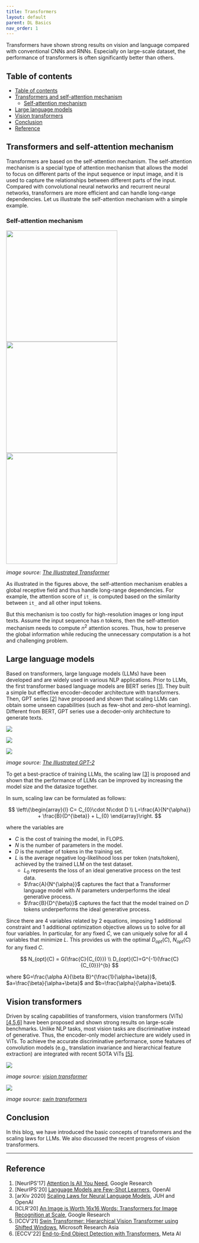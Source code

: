 ```yaml
---
title: Transformers
layout: default
parent: DL Basics
nav_order: 1
---
```


Transformers have shown strong results on vision and language compared with conventional CNNs and RNNs. Especially on large-scale dataset, the performance of transformers is often significantly better than others.

## Table of contents
- [Table of contents](#table-of-contents)
- [Transformers and self-attention mechanism](#transformers-and-self-attention-mechanism)
  - [Self-attention mechanism](#self-attention-mechanism)
- [Large language models](#large-language-models)
- [Vision transformers](#vision-transformers)
- [Conclusion](#conclusion)
- [Reference](#reference)

## Transformers and self-attention mechanism
Transformers are based on the self-attention mechanism. The self-attention mechanism is a special type of attention mechanism that allows the model to focus on different parts of the input sequence or input image, and it is used to capture the relationships between different parts of the input. Compared with convolutional neural networks and recurrent neural networks, transformers are more efficient and can handle long-range dependencies. Let us illustrate the self-attention mechanism with a simple example.

### Self-attention mechanism

<p float="left">
  <img src="https://jalammar.github.io/images/t/self-attention-matrix-calculation-2.png" width="300" /> 
  <img src="https://jalammar.github.io/images/t/self-attention-output.png" width="300" />
  <img src="https://jalammar.github.io/images/t/transformer_self-attention_visualization_2.png" width="300" />
</p>

_image source: [The Illustrated Transformer](https://jalammar.github.io/illustrated-transformer/)_

As illustrated in the figures above, the self-attention mechanism enables a global receptive field and thus handle long-range dependencies. For example, the attention score of `it_` is computed based on the similarity between `it_` and all other input tokens.

But this mechanism is too costly for high-resolution images or long input texts. Assume the input sequence has $n$ tokens, then the self-attention mechanism needs to compute $n^2$ attention scores. Thus, how to preserve the global information while reducing the unnecessary computation is a hot and challenging problem.

## Large language models
Based on transformers, large language models (LLMs) have been developed and are widely used in various NLP applications. Prior to LLMs, the first transformer based language models are BERT series [[1]](#reference). They built a simple but effective encoder-decoder architecture with transformers. Then, GPT series [[2]](#reference) have proposed and shown that scaling LLMs can obtain some unseen capabilities (such as few-shot and zero-shot learning). Different from BERT, GPT series use a decoder-only architecture to generate texts.

![](https://jalammar.github.io/images/gpt2/gpt2-sizes-hyperparameters-3.png)

![](https://jalammar.github.io/images/xlnet/transformer-decoder-intro.png)

![](https://jalammar.github.io/images/t/transformer_decoding_2.gif)

_image source: [The Illustrated GPT-2](https://jalammar.github.io/illustrated-gpt2/)_

To get a best-practice of training LLMs, the scaling law [[3]](#reference) is proposed and shown that the performance of LLMs can be improved by increasing the model size and the datasize together. 

In sum, scaling law can be formulated as follows:

$$
\left\{\begin{array}{l}
  C= C_{0}\cdot N\cdot D \\
  L=\frac{A}{N^{\alpha}} + \frac{B}{D^{\beta}} + L_{0}
\end{array}\right.
$$

where the variables are 
- $C$ is the cost of training the model, in FLOPS.
- $N$ is the number of parameters in the model. 
- $D$ is the number of tokens in the training set.
- $L$ is the average negative log-likelihood loss per token (nats/token), achieved by the trained LLM on the test dataset.
  - $L_{0}$ represents the loss of an ideal generative process on the test data.
  - $\frac{A}{N^{\alpha}}$ captures the fact that a Transformer language model with $N$ parameters underperforms the ideal generative process.
  - $\frac{B}{D^{\beta}}$ captures the fact that the model trained on $D$ tokens underperforms the ideal generative process.

Since there are 4 variables related by 2 equations, imposing 1 additional constraint and 1 additional optimization objective allows us to solve for all four variables. In particular, for any fixed $C$, we can uniquely solve for all 4 variables that minimize $L$. This provides us with the optimal $D_{opt}(C)$, $N_{opt}(C)$ for any fixed $C$.

$$
N_{opt}(C) = G(\frac{C}{C_{0}}) \\ D_{opt}(C)=G^{-1}(\frac{C}{C_{0}})^{b}
$$

where $G=\frac{\alpha A}{\beta B}^{\frac{1}{\alpha+\beta}}$, $a=\frac{\beta}{\alpha+\beta}$ and $b=\frac{\alpha}{\alpha+\beta}$.

## Vision transformers
Driven by scaling capabilities of transformers, vision transformers (ViTs) [[4,5,6]](#reference) have been proposed and shown strong results on large-scale benchmarks. Unlike NLP tasks, most vision tasks are discriminative instead of generative. Thus, the encoder-only model archiecture are widely used in ViTs. To achieve the accurate discriminative performance, some features of convolution models (e.g., translation invariance and hierarchical feature extraction) are integrated with recent SOTA ViTs [[5]](#reference). 

![](https://github.com/google-research/vision_transformer/raw/main/vit_figure.png)

_image source: [vision transformer](https://github.com/google-research/vision_transformer)_

![](https://huggingface.co/datasets/huggingface/documentation-images/resolve/main/swin_transformer_architecture.png)

_image source: [swin transformers](https://huggingface.co/docs/transformers/model_doc/swin)_

## Conclusion
In this blog, we have introduced the basic concepts of transformers and the scaling laws for LLMs. We also discussed the recent progress of vision transformers.

----

## Reference
1. [NeurIPS'17] [Attention Is All You Need](https://arxiv.org/abs/1706.03762), Google Research
2. [NeurIPS'20] [Language Models are Few-Shot Learners](https://arxiv.org/abs/2005.14165), OpenAI
3. [arXiv 2020] [Scaling Laws for Neural Language Models](https://arxiv.org/abs/2001.08361), JUH and OpenAI
4. [ICLR'20] [An Image is Worth 16x16 Words: Transformers for Image Recognition at Scale](https://arxiv.org/abs/2010.11929), Google Research
5. [ICCV'21] [Swin Transformer: Hierarchical Vision Transformer using Shifted Windows](https://arxiv.org/abs/2103.14030), Microsoft Research Asia
6. [ECCV'22] [End-to-End Object Detection with Transformers](https://arxiv.org/abs/2005.12872), Meta AI